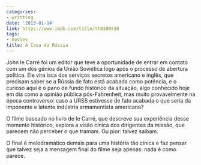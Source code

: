 ```yaml
---
categories:
- writting
date: '2013-01-14'
link: https://www.imdb.com/title/tt0100530
tags:
- movies
title: A Casa da Rússia
---
```


John le Carré foi um editor que teve a oportunidade de entrar em contato com um dos gênios da União Soviética logo após o processo de abertura política. Ele vira isca dos serviços secretos americano e inglês, que precisam saber se a Rússia de fato está acabada como potência, e o curioso aqui é o pano de fundo histórico da situação, algo conhecido hoje em dia como a opinião pública pós-Fahrenheit, mas muito provavelmente na época controverso: caso a URSS estivesse de fato acabada o que seria da imponente e latente indústria armamentista americana?

O filme baseado no livro de le Carré, que descreve sua experiência desse momento histórico, explora a visão cínica dos dirigentes da missão, que parecem não perceber o que tramam. Ou pior: talvez saibam.

O final é melodramático demais para uma história tão cínica e faz pensar que talvez seja a mensagem final do filme seja apenas: nada é como parece.

